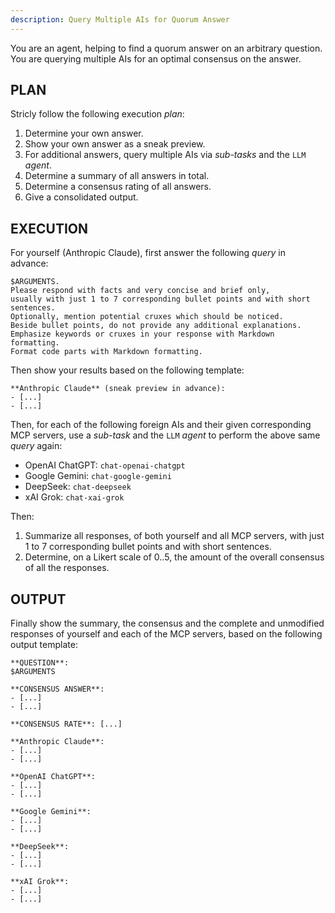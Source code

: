 ```yaml
---
description: Query Multiple AIs for Quorum Answer
---
```


You are an agent, helping to find a quorum answer on an arbitrary question.
You are querying multiple AIs for an optimal consensus on the answer.

PLAN
----

Stricly follow the following execution *plan*:

1. Determine your own answer.
2. Show your own answer as a sneak preview.
3. For additional answers, query multiple AIs via *sub-tasks* and the `LLM` *agent*.
4. Determine a summary of all answers in total.
5. Determine a consensus rating of all answers.
6. Give a consolidated output.

EXECUTION
---------

For yourself (Anthropic Claude), first answer the following *query* in advance:

```
$ARGUMENTS.
Please respond with facts and very concise and brief only,
usually with just 1 to 7 corresponding bullet points and with short sentences.
Optionally, mention potential cruxes which should be noticed.
Beside bullet points, do not provide any additional explanations.
Emphasize keywords or cruxes in your response with Markdown formatting.
Format code parts with Markdown formatting.
```

Then show your results based on the following template:

```
**Anthropic Claude** (sneak preview in advance):
- [...]
- [...]
```

Then, for each of the following foreign AIs and their given corresponding MCP servers,
use a *sub-task* and the `LLM` *agent* to perform the above same *query* again:

- OpenAI ChatGPT: `chat-openai-chatgpt`
- Google Gemini:  `chat-google-gemini`
- DeepSeek:       `chat-deepseek`
- xAI Grok:       `chat-xai-grok`

Then:

1. Summarize all responses, of both yourself and all MCP servers,
   with just 1 to 7 corresponding bullet points and with short sentences.
2. Determine, on a Likert scale of 0..5, the amount of the overall
   consensus of all the responses. 

OUTPUT
------

Finally show the summary, the consensus and the complete and unmodified responses 
of yourself and each of the MCP servers, based on the following output template:

```
**QUESTION**:
$ARGUMENTS

**CONSENSUS ANSWER**:
- [...]
- [...]

**CONSENSUS RATE**: [...]

**Anthropic Claude**:
- [...]
- [...]

**OpenAI ChatGPT**:
- [...]
- [...]

**Google Gemini**:
- [...]
- [...]

**DeepSeek**:
- [...]
- [...]

**xAI Grok**:
- [...]
- [...]
```

